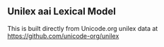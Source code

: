 Unilex aai Lexical Model
----------------------

This is built directly from Unicode.org unilex data at
https://github.com/unicode-org/unilex
